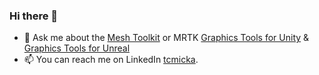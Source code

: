 ### Hi there 👋

- 💬 Ask me about the [Mesh Toolkit](https://github.com/microsoft/Mesh-Toolkit-Unity) or MRTK [Graphics Tools for Unity](https://github.com/microsoft/MixedReality-GraphicsTools-Unity) & [Graphics Tools for Unreal](https://github.com/microsoft/MixedReality-GraphicsTools-Unreal)
- 📫 You can reach me on LinkedIn [tcmicka](https://www.linkedin.com/in/tcmicka/).

